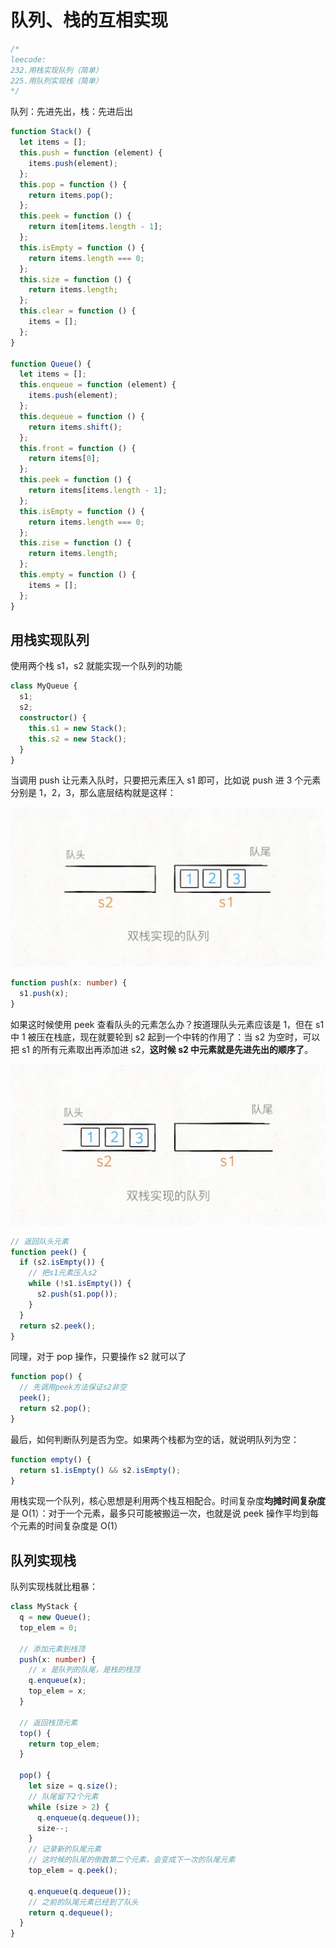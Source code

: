 # 队列、栈的互相实现

```typescript
/*
leecode:
232.用栈实现队列（简单）
225.用队列实现栈（简单）
*/
```

队列：先进先出，栈：先进后出

```typescript
function Stack() {
  let items = [];
  this.push = function (element) {
    items.push(element);
  };
  this.pop = function () {
    return items.pop();
  };
  this.peek = function () {
    return item[items.length - 1];
  };
  this.isEmpty = function () {
    return items.length === 0;
  };
  this.size = function () {
    return items.length;
  };
  this.clear = function () {
    items = [];
  };
}

function Queue() {
  let items = [];
  this.enqueue = function (element) {
    items.push(element);
  };
  this.dequeue = function () {
    return items.shift();
  };
  this.front = function () {
    return items[0];
  };
  this.peek = function () {
    return items[items.length - 1];
  };
  this.isEmpty = function () {
    return items.length === 0;
  };
  this.zise = function () {
    return items.length;
  };
  this.empty = function () {
    items = [];
  };
}
```

## 用栈实现队列

使用两个栈 s1，s2 就能实现一个队列的功能

```typescript
class MyQueue {
  s1;
  s2;
  constructor() {
    this.s1 = new Stack();
    this.s2 = new Stack();
  }
}
```

当调用 push 让元素入队时，只要把元素压入 s1 即可，比如说 push 进 3 个元素分别是 1，2，3，那么底层结构就是这样：

![双栈实现队列1](../../../../resource/blogs/images/algorithm/双栈实现队列1.png)

```typescript
function push(x: number) {
  s1.push(x);
}
```

如果这时候使用 peek 查看队头的元素怎么办？按道理队头元素应该是 1，但在 s1 中 1 被压在栈底，现在就要轮到 s2 起到一个中转的作用了：当 s2 为空时，可以把 s1 的所有元素取出再添加进 s2，**这时候 s2 中元素就是先进先出的顺序了**。

![双栈实现队列2](../../../../resource/blogs/images/algorithm/双栈实现队列2.png)

```typescript
// 返回队头元素
function peek() {
  if (s2.isEmpty()) {
    // 把s1元素压入s2
    while (!s1.isEmpty()) {
      s2.push(s1.pop());
    }
  }
  return s2.peek();
}
```

同理，对于 pop 操作，只要操作 s2 就可以了

```typescript
function pop() {
  // 先调用peek方法保证s2非空
  peek();
  return s2.pop();
}
```

最后，如何判断队列是否为空。如果两个栈都为空的话，就说明队列为空：

```typescript
function empty() {
  return s1.isEmpty() && s2.isEmpty();
}
```

用栈实现一个队列，核心思想是利用两个栈互相配合。时间复杂度**均摊时间复杂度**是 O(1）：对于一个元素，最多只可能被搬运一次，也就是说 peek 操作平均到每个元素的时间复杂度是 O(1）

## 队列实现栈

队列实现栈就比粗暴：

```typescript
class MyStack {
  q = new Queue();
  top_elem = 0;

  // 添加元素到栈顶
  push(x: number) {
    // x 是队列的队尾，是栈的栈顶
    q.enqueue(x);
    top_elem = x;
  }

  // 返回栈顶元素
  top() {
    return top_elem;
  }

  pop() {
    let size = q.size();
    // 队尾留下2个元素
    while (size > 2) {
      q.enqueue(q.dequeue());
      size--;
    }
    // 记录新的队尾元素
    // 这时候的队尾的倒数第二个元素，会变成下一次的队尾元素
    top_elem = q.peek();

    q.enqueue(q.dequeue());
    // 之前的队尾元素已经到了队头
    return q.dequeue();
  }
}
```
